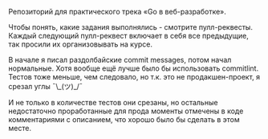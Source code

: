 Репозиторий для практического трека «Go в веб-разработке».

Чтобы понять, какие задания выполнялись - смотрите пулл-реквесты. Каждый следующий пулл-реквест включает в себя все предыдущие, так просили их организовывать на курсе.

В начале я писал раздолбайские commit messages, потом начал нормальные. Хотя вообще ещё лучше было бы использовать commitlint.
Тестов тоже меньше, чем следовало, но т.к. это не продакшен-проект, я срезал углы ¯\\\_(ツ)_/¯

И не только в количестве тестов они срезаны, но остальные недостаточно проработанные для прода моменты отмечены в коде комментариями с описанием, что хорошо было бы сделать в этом месте.
